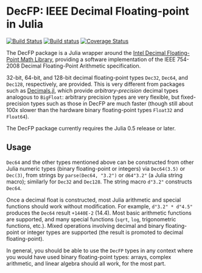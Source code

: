 # DecFP: IEEE Decimal Floating-point in Julia
[![Build Status](https://travis-ci.org/JuliaMath/DecFP.jl.svg)](https://travis-ci.org/JuliaMath/DecFP.jl) [![Build status](https://ci.appveyor.com/api/projects/status/si1d6og9wxsu8178?svg=true)](https://ci.appveyor.com/project/StevenGJohnson/decfp-jl) [![Coverage Status](https://coveralls.io/repos/github/JuliaMath/DecFP.jl/badge.svg?branch=master)](https://coveralls.io/github/JuliaMath/DecFP.jl?branch=master)

The DecFP package is a Julia wrapper around the [Intel Decimal
Floating-Point Math
Library](https://software.intel.com/en-us/articles/intel-decimal-floating-point-math-library),
providing a software implementation of the IEEE 754-2008 Decimal
Floating-Point Arithmetic specification.

32-bit, 64-bit, and 128-bit decimal floating-point types `Dec32`,
`Dec64`, and `Dec128`, respectively, are provided.  This is very
different from packages such as
[Decimals.jl](https://github.com/tinybike/Decimals.jl), which provide
*arbitrary-precision* decimal types analogous to `BigFloat`: arbitrary
precision types are very flexible, but fixed-precision types such
as those in DecFP are much faster (though still about 100x slower than
the hardware binary floating-point types `Float32` and `Float64`).

The DecFP package currently requires the Julia 0.5 release or later.

## Usage

`Dec64` and the other types mentioned above can be constructed from
other Julia numeric types (binary floating-point or integers) via
`Dec64(3.5)` or `Dec(3)`, from strings by `parse(Dec64, "3.2")` or
`d64"3.2"` (a Julia string macro); similarly for `Dec32` and `Dec128`.
The string macro `d"3.2"` constructs `Dec64`.

Once a decimal float is constructed, most Julia arithmetic and
special functions should work without modification.  For example,
`d"3.2" * d"4.5"` produces the `Dec64` result `+1440E-2` (14.4).
Most basic arithmetic functions are supported, and many special functions
(`sqrt`, `log`, trigonometric functions, etc.).   Mixed operations
involving decimal and binary floating-point or integer types are supported
(the result is promoted to decimal floating-point).

In general, you should be able to use the `DecFP` types in any context
where you would have used binary floating-point types: arrays, complex
arithmetic, and linear algebra should all work, for the most part.
